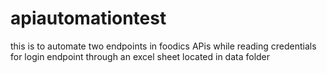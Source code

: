 # apiautomationtest
this is to automate two endpoints in foodics APis while reading credentials for login endpoint through an excel sheet located in data folder

